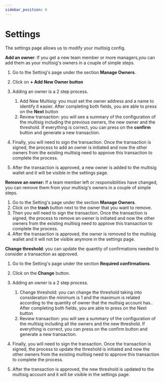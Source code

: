```yaml
---
sidebar_position: 6
---
```


# Settings
The settings page allows us to modify your multisig config.

**Add an owner**: If you get a new team member or more managers,you can add them as your multisig's owners in a couple of simple steps.
1. Go to the Setting's page under the section **Manage Owners**.
2. Click on **+ Add New Owner button**
3. Adding an owner is a 2 step process. 

    1. Add New Multisig: you must set the owner address and a name to identify it easier. After completing both fields, you are able to press on the **Next** button
    2. Review transaction: you will see a summary of the configuration of the multisig including the previous owners, the new owner and the threshold. If everything is correct, you can press on the **confirm** button and generate a new transaction.

4. Finally, you will need to sign the transaction. Once the transaction is signed, the process to add an owner is initiated and now the other owners from the existing multisig need to approve this transaction to complete the process.

5. After the transaction is approved, a new owner is added to the multisig wallet and it will be visible in the settings page.

**Remove an owner:** If a team member left or responsibilities have changed, you can remove them from your multisig's owners in a couple of simple steps.
1. Go to the Setting's page under the section **Manage Owners**.
2. Click on the **trash** button next to the owner that you want to remove.
3. Then you will need to sign the transaction. Once the transaction is signed, the process to remove an owner is initiated and now the other owners from the existing multisig need to approve this transaction to complete the process.
4. After the transaction is approved, the owner is removed to the multisig wallet and it will not be visible anymore in the settings page.

**Change threshold**: you can update the quantity of confirmations needed to consider a transaction as approved.
1. Go to the Setting's page under the section **Required confirmations**.
2. Click on the **Change** button.
3. Adding an owner is a 2 step process. 

    1. Change threshold: you can change the threshold taking into consideration the minimum is 1 and the maximum is related according to the quantity of owner that the multisig account has.. After completing both fields, you are able to press on the Next button
    2. Review transaction: you will see a summary of the configuration of the multisig including all the owners and the new threshold. If everything is correct, you can press on the confirm button and generate a new transaction.

4. Finally, you will need to sign the transaction. Once the transaction is signed, the process to update the threshold is initiated and now the other owners from the existing multisig need to approve this transaction to complete the process.
5. After the transaction is approved, the new threshold is updated to the multisig account  and it will be visible in the settings page.

